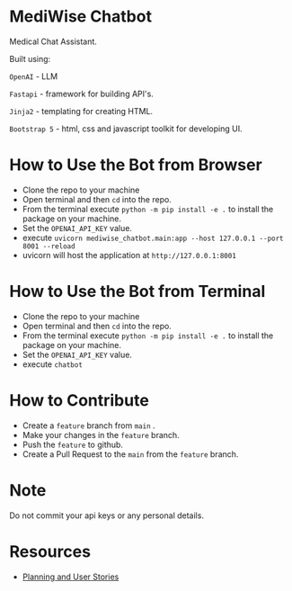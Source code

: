 # MediWise Chatbot
Medical Chat Assistant.

Built using:

`OpenAI` - LLM

`Fastapi` - framework for building API's.

`Jinja2` - templating for creating HTML.

`Bootstrap 5` - html, css and javascript toolkit for developing UI.

# How to Use the Bot from Browser
- Clone the repo to your machine
- Open terminal and then `cd` into the repo.
- From the terminal execute `python -m pip install -e .` to install the package on your machine.
- Set the `OPENAI_API_KEY` value.
- execute `uvicorn mediwise_chatbot.main:app --host 127.0.0.1 --port 8001 --reload`
- uvicorn will host the application at `http://127.0.0.1:8001`

# How to Use the Bot from Terminal
- Clone the repo to your machine
- Open terminal and then `cd` into the repo.
- From the terminal execute `python -m pip install -e .` to install the package on your machine.
- Set the `OPENAI_API_KEY` value.
- execute `chatbot`
  
# How to Contribute

- Create a `feature` branch from `main` .
- Make your changes in the `feature` branch.
- Push the `feature` to github.
- Create a Pull Request to the `main` from the `feature` branch.

# Note

Do not commit your api keys or any personal details.

# Resources
- [Planning and User Stories](https://lucid.app/lucidspark/40dc780b-0a4b-4243-ae61-28290dc36111/edit?invitationId=inv_a7c6313a-3322-4a40-92af-773b961cd35c&page=0_0#)